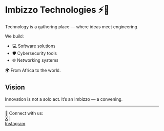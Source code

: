 # Imbizzo Technologies ⚡🚀
Technology is a gathering place — where ideas meet engineering.  

We build:
- 💻 Software solutions  
- 🛡️ Cybersecurity tools  
- 🌐 Networking systems  

🌍 From Africa to the world.  

## Vision
Innovation is not a solo act. It’s an Imbizzo — a convening.  

---
🔗 Connect with us:  
[X](https://x.com/imbizzoTech) |  
[Instagram](https://instagram.com/imbizzotechnologies)
